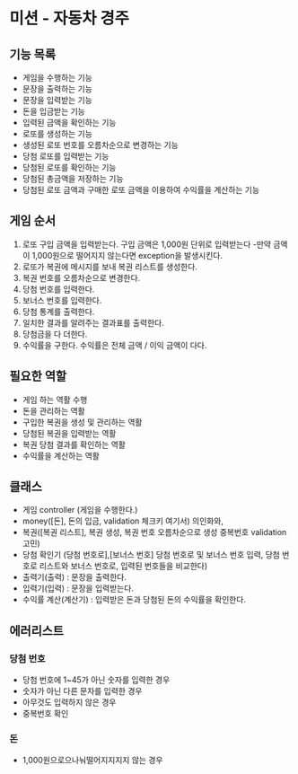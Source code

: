 # 미션 - 자동차 경주

## 기능 목록
- 게임을 수행하는 기능
- 문장을 출력하는 기능
- 문장을 입력받는 기능
- 돈을 입금받는 기능
- 입력된 금액을 확인하는 기능
- 로또를 생성하는 기능
- 생성된 로또 번호를 오름차순으로 변경하는 기능
- 당첨 로또를 입력받는 기능
- 당첨된 로또를 확인하는 기능
- 당첨된 총금액을 저장하는 기능
- 당첨된 로또 금액과 구매한 로또 금액을 이용하여 수익률을 계산하는 기능


## 게임 순서
1. 로또 구입 금액을 입력받는다. 구입 금액은 1,000원 단위로 입력받는다
   -만약 금액이 1,000원으로 떨어지지 않는다면 exception을 발생시킨다.
2. 로또가 복권에 메시지를 보내 복권 리스트를 생성한다.
3. 복권 번호를 오름차순으로 변경한다.
4. 당첨 번호를 입력한다.
5. 보너스 번호를 입력한다.
6. 당첨 통계를 출력한다.
7. 일치한 결과를 알려주는 결과표를 출력한다.
8. 당첨금을 다 더한다.
9. 수익률을 구한다. 수익률은 전체 금액 / 이익 금액이 다다.

## 필요한 역할
- 게임 하는 역활 수행
- 돈을 관리하는 역활
- 구입한 복권을 생성 및 관리하는 역활
- 당첨된 복권을 입력받는 역활
- 복권 당첨 결과를 확인하는 역활
- 수익률을 계산하는 역활

## 클래스

- 게임 controller (게임을 수행한다.)
- money([돈], 돈의 입금, validation 체크키 여기서) 의인화와,
- 복권([복권 리스트], 복권 생성, 복권 번호 오름차순으로 생성 중복번호 validation 고민)
- 당첨 확인기 (당첨 번호로],[보너스 번호] 당첨 번호로 및 보너스 번호 입력, 당첨 번호로 리스트와 보너스 번호로, 입력된 번호들을 비교한다)
- 출력기(출력) : 문장을 출력한다.
- 입력기(입력) : 문장을 입력받는다.
- 수익률 계산(계산기) : 입력받은 돈과 당첨된 돈의 수익률을 확인한다.

## 에러리스트 

### 당첨 번호
- 당첨 번호에 1~45가 아닌 숫자를 입력한 경우
- 숫자가 아닌 다른 문자를 입력한 경우
- 아무것도 입력하지 않은 경우
- 중복번호 확인

### 돈
- 1,000원으로으나눠떨어지지지지 않는 경우